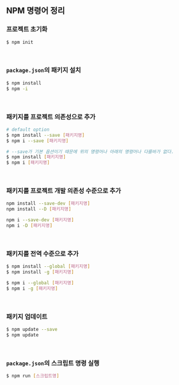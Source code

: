 ## NPM 명령어 정리

### 프로젝트 초기화

```sh
$ npm init
```

<br />

### `package.json`의 패키지 설치

```sh
$ npm install
$ npm -i
```

<br />

### 패키지를 프로젝트 의존성으로 추가

```sh
# default option
$ npm install --save [패키지명]
$ npm i --save [패키지명]

# --save가 기본 옵션이기 때문에 위의 명령어나 아래의 명령어나 다를바가 없다.
$ npm install [패키지명]
$ npm i [패키지명]
```

<br />

### 패키지를 프로젝트 개발 의존성 수준으로 추가

```sh
npm install --save-dev [패키지명]
npm install --D [패키지명]

npm i --save-dev [패키지명]
npm i -D [패키지명]
```

<br />

### 패키지를 전역 수준으로 추가

```sh
$ npm install --global [패키지명]
$ npm install -g [패키지명]

$ npm i --global [패키지명]
$ npm i -g [패키지명]
```

<br />

### 패키지 업데이트

```sh
$ npm update --save
$ npm update
```

<br />

### `package.json`의 스크립트 명령 실행

```sh
$ npm run [스크립트명]
```
